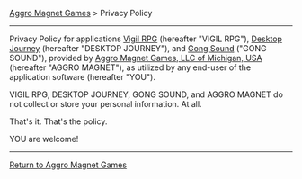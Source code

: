 [Aggro Magnet Games](https://aggromagnetgames.com/) > Privacy Policy

* * *

Privacy Policy for applications [Vigil RPG](https://aggromagnetgames.com/vigil-rpg/) (hereafter "VIGIL RPG"), [Desktop Journey](https://aggromagnetgames.com/desktop-journey/) (hereafter "DESKTOP JOURNEY"), and [Gong Sound](https://apps.apple.com/us/app/id1579942956) ("GONG SOUND"), provided by [Aggro Magnet Games, LLC of Michigan, USA](https://aggromagnetgames.com/) (hereafter "AGGRO MAGNET"), as utilized by any end-user of the application software (hereafter "YOU").

VIGIL RPG, DESKTOP JOURNEY, GONG SOUND, and AGGRO MAGNET do not collect or store your personal information. At all.

That's it. That's the policy.

YOU are welcome!

* * *

[Return to Aggro Magnet Games](https://aggromagnetgames.com/)